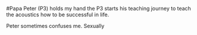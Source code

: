 #Papa Peter (P3) holds my hand
the P3 starts his teaching journey to teach the acoustics how to be successful in life.

Peter sometimes confuses me. Sexually
